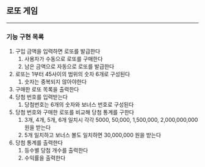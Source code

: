 ## 로또 게임
---
### 기능 구현 목록

1. 구입 금액을 입력하면 로또를 발급한다
    1. 사용자가 수동으로 로또를 구매한다
    2. 남은 금액으로 자동으로 로또를 발급한다
2. 로또는 1부터 45사이의 범위의 숫자 6개로 구성된다
    1. 숫자는 중복되지 않아야한다
3. 구매한 로또 목록을 출력한다
4. 당첨 번호를 입력받는다
    1. 당첨번호는 6개의 숫자와 보너스 번호로 구성된다
5. 당첨 번호와 구매한 로또를 비교해 당첨 통계를 구한다
    1. 3개, 4개, 5개, 6개 일치시 각각 5000, 50,000, 1,500,000, 2,000,000,000 원을 받는다
    2. 5개 일치하고 보너스 볼도 일치하면 30,000,000 원을 받는다
6. 당첨 통계를 출력한다
    1. 등수별 당첨 개수를 출력한다
    2. 수익률을 출력한다